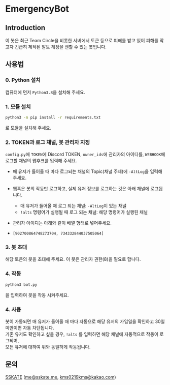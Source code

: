 # EmergencyBot

## Introduction

이 봇은 최근 Team Circle을 비롯한 서버에서 토큰 등으로 피해를 받고 있어 피해를 막고자 긴급히 제작된 알트 계정을 밴할 수 있는 봇입니다.

## 사용법
### 0. Python 설치
컴퓨터에 먼저 `Python3.8`을 설치해 주세요.

### 1. 모듈 설치
```sh
python3 -m pip install -r requirements.txt
```
로 모듈을 설치해 주세요.

### 2. TOKEN과 로그 채널, 봇 관리자 지정
`config.py`에 `TOKEN`에 Discord TOKEN, `owner_ids`에 관리자의 아이디를, `WEBHOOK`에 로그할 채널의 웹후크를 입력해 주세요.<br>
* 매 유저가 들어올 때 마다 로그되는 채널의 Topic(채널 주제)에 `-AltLog`을 입력해 주세요.

* 웹훅은 봇의 작동만 로그하고, 실제 유저 정보를 로그하는 것은 아래 채널에 로그됩니다.<br>
  * 매 유저가 들어올 때 로그 되는 채널: `-AltLog`이 있는 채널<br>
  * `!alts` 명령어가 실행될 때 로그 되는 채널: 해당 명령어가 실행된 채널<br>

* 관리자 아이디는 아래와 같이 배열 형태로 넣어주세요.
* `[902700864748273704, 734332844037505064]`

### 3. 봇 초대
해당 토큰의 봇을 초대해 주세요. 이 봇은 관리자 권한(8)을 필요로 합니다.

### 4. 작동
```sh
python3 bot.py
```
을 입력하여 봇을 작동 시켜주세요.

### 4. 사용
봇이 가동되면 매 유저가 들어올 때 마다 자동으로 해당 유저의 가입일을 확인하고 30일 미만이면 자동 차단됩니다.<br>
기존 유저도 확인하고 싶을 경우, `!alts` 를 입력하면 해당 채널에 자동적으로 작동이 로그되며,<br>
모든 유저에 대하여 위와 동일하게 작동됩니다.

## 문의
[SSKATE](https://discord.com/users/902700864748273704) ([me@sskate.me](mailto:me@sskate.me), [kms0219kms@kakao.com](mailto:kms0219kms@kakao.com))
